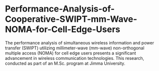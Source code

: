 # Performance-Analysis-of-Cooperative-SWIPT-mm-Wave-NOMA-for-Cell-Edge-Users
The performance analysis of simultaneous wireless information and power transfer (SWIPT) utilizing millimeter-wave (mm-wave) non-orthogonal multiple access (NOMA) for cell edge users presents a significant advancement in wireless communication technologies. This research, conducted as part of an M.Sc. program at Jimma University.
